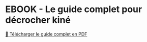 # EBOOK - Le guide complet pour décrocher kiné
[📘 Télécharger le guide complet en PDF](Guide-Kine.pdf) 

